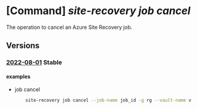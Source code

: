 # [Command] _site-recovery job cancel_

The operation to cancel an Azure Site Recovery job.

## Versions

### [2022-08-01](/Resources/mgmt-plane/L3N1YnNjcmlwdGlvbnMve30vcmVzb3VyY2Vncm91cHMve30vcHJvdmlkZXJzL21pY3Jvc29mdC5yZWNvdmVyeXNlcnZpY2VzL3ZhdWx0cy97fS9yZXBsaWNhdGlvbmpvYnMve30vY2FuY2Vs/2022-08-01.xml) **Stable**

<!-- mgmt-plane /subscriptions/{}/resourcegroups/{}/providers/microsoft.recoveryservices/vaults/{}/replicationjobs/{}/cancel 2022-08-01 -->

#### examples

- job cancel
    ```bash
        site-recovery job cancel --job-name job_id -g rg --vault-name vault_name
    ```
